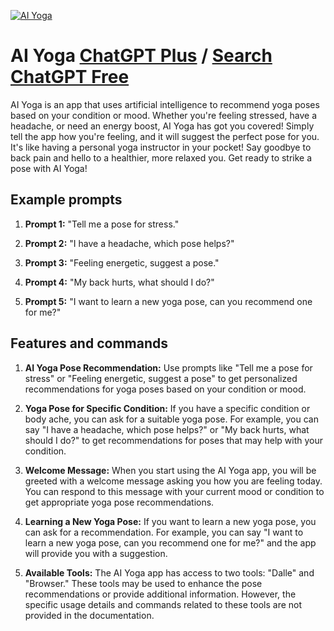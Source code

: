 
[![AI Yoga](https://files.oaiusercontent.com/file-9uic0OAOT9AwgQ0ZBDLEobpn?se=2123-10-17T22%3A44%3A50Z&sp=r&sv=2021-08-06&sr=b&rscc=max-age%3D31536000%2C%20immutable&rscd=attachment%3B%20filename%3D871f6d7f-f291-49bf-b75f-2da07baf12ff.png&sig=yAnxQ%2BF9DYfFO8B4wp8gH2NiOc2CmGJelfoTTudTock%3D)](https://chat.openai.com/g/g-liG16vYn6-ai-yoga)

# AI Yoga [ChatGPT Plus](https://chat.openai.com/g/g-liG16vYn6-ai-yoga) / [Search ChatGPT Free](https://gptcall.net/index.html#/?search=AI%20Yoga)

AI Yoga is an app that uses artificial intelligence to recommend yoga poses based on your condition or mood. Whether you're feeling stressed, have a headache, or need an energy boost, AI Yoga has got you covered! Simply tell the app how you're feeling, and it will suggest the perfect pose for you. It's like having a personal yoga instructor in your pocket! Say goodbye to back pain and hello to a healthier, more relaxed you. Get ready to strike a pose with AI Yoga!

## Example prompts

1. **Prompt 1:** "Tell me a pose for stress."

2. **Prompt 2:** "I have a headache, which pose helps?"

3. **Prompt 3:** "Feeling energetic, suggest a pose."

4. **Prompt 4:** "My back hurts, what should I do?"

5. **Prompt 5:** "I want to learn a new yoga pose, can you recommend one for me?"


## Features and commands

1. **AI Yoga Pose Recommendation:** Use prompts like "Tell me a pose for stress" or "Feeling energetic, suggest a pose" to get personalized recommendations for yoga poses based on your condition or mood.

2. **Yoga Pose for Specific Condition:** If you have a specific condition or body ache, you can ask for a suitable yoga pose. For example, you can say "I have a headache, which pose helps?" or "My back hurts, what should I do?" to get recommendations for poses that may help with your condition.

3. **Welcome Message:** When you start using the AI Yoga app, you will be greeted with a welcome message asking you how you are feeling today. You can respond to this message with your current mood or condition to get appropriate yoga pose recommendations.

4. **Learning a New Yoga Pose:** If you want to learn a new yoga pose, you can ask for a recommendation. For example, you can say "I want to learn a new yoga pose, can you recommend one for me?" and the app will provide you with a suggestion.

5. **Available Tools:** The AI Yoga app has access to two tools: "Dalle" and "Browser." These tools may be used to enhance the pose recommendations or provide additional information. However, the specific usage details and commands related to these tools are not provided in the documentation.


